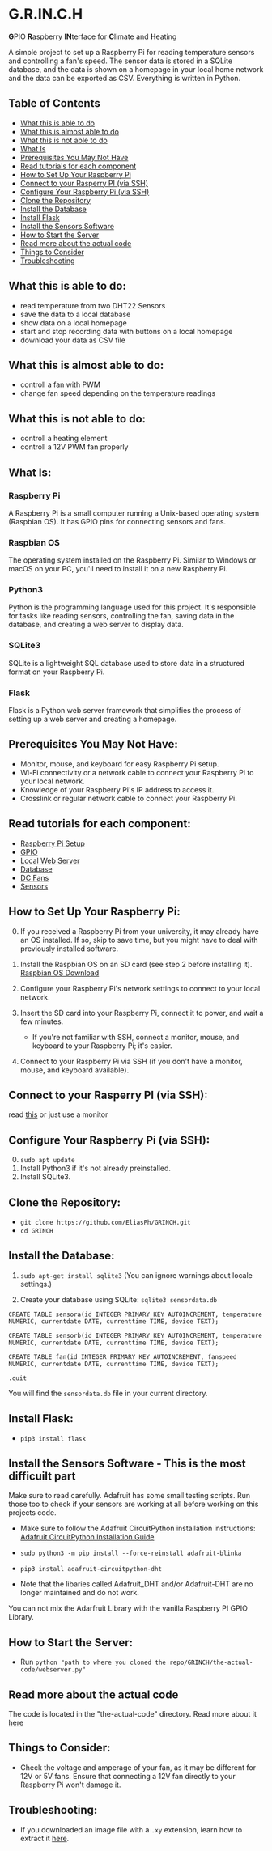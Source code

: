 # G.R.IN.C.H
**G**PIO **R**aspberry **IN**terface for **C**limate and **H**eating

A simple project to set up a Raspberry Pi for reading temperature sensors and controlling a fan's speed. The sensor data is stored in a SQLite database, and the data is shown on a homepage in your local home network and the data can be exported as CSV. Everything is written in Python.



## Table of Contents
- [What this is able to do](#what-this-is-able-to-do)
- [What this is almost able to do](#what-this-is-almost-able-to-do)
- [What this is not able to do](#what-this-is-not-able-to-do)
- [What Is](#what-is)
- [Prerequisites You May Not Have](#prerequisites-you-may-not-have)
- [Read tutorials for each component](#read-tutorials-for-each-component)
- [How to Set Up Your Raspberry Pi](#how-to-set-up-your-raspberry-pi)
- [Connect to your Rasperry PI (via SSH)](#-connect-to-your-raspberry-pi-via-ssh)
- [Configure Your Raspberry Pi (via SSH)](#configure-your-raspberry-pi-via-ssh)
- [Clone the Repository](#clone-the-repository)
- [Install the Database](#install-the-database)
- [Install Flask](#install-flask)
- [Install the Sensors Software](#install-the-sensors-software)
- [How to Start the Server](#how-to-start-the-server)
- [Read more about the actual code](#read-more-about-the-actual-code)
- [Things to Consider](#things-to-consider)
- [Troubleshooting](#troubleshooting)

## What this is able to do:
- read temperature from two DHT22 Sensors
- save the data to a local database
- show data on a local homepage
- start and stop recording data with buttons on a local homepage
- download your data as CSV file

## What this is almost able to do:
- controll a fan with PWM
- change fan speed depending on the temperature readings

## What this is not able to do:
- controll a heating element 
- controll a 12V PWM fan properly






## What Is:

### Raspberry Pi
A Raspberry Pi is a small computer running a Unix-based operating system (Raspbian OS). It has GPIO pins for connecting sensors and fans.

### Raspbian OS
The operating system installed on the Raspberry Pi. Similar to Windows or macOS on your PC, you'll need to install it on a new Raspberry Pi.

### Python3
Python is the programming language used for this project. It's responsible for tasks like reading sensors, controlling the fan, saving data in the database, and creating a web server to display data.

### SQLite3
SQLite is a lightweight SQL database used to store data in a structured format on your Raspberry Pi.

### Flask
Flask is a Python web server framework that simplifies the process of setting up a web server and creating a homepage.

## Prerequisites You May Not Have:
- Monitor, mouse, and keyboard for easy Raspberry Pi setup.
- Wi-Fi connectivity or a network cable to connect your Raspberry Pi to your local network.
- Knowledge of your Raspberry Pi's IP address to access it.
- Crosslink or regular network cable to connect your Raspberry Pi.

## Read tutorials for each component:
   - [Raspberry Pi Setup](https://www.tomshardware.com/reviews/raspberry-pi-headless-setup-how-to,6028.html)
   - [GPIO](https://towardsdatascience.com/python-webserver-with-flask-and-raspberry-pi-398423cc6f5d)
   - [Local Web Server](https://projects.raspberrypi.org/en/projects/python-web-server-with-flask/1)
   - [Database](https://www.pythonforthelab.com/blog/storing-data-with-sqlite/)
   - [DC Fans](https://www.digikey.com/en/maker/tutorials/2019/how-to-control-a-dc-fan-using-the-raspberry-pi)
   - [Sensors](https://tutorials-raspberrypi.de/raspberry-pi-luftfeuchtigkeit-temperatur-messen-dht11-dht22/)

## How to Set Up Your Raspberry Pi:
0. If you received a Raspberry Pi from your university, it may already have an OS installed. If so, skip to save time, but you might have to deal with previously installed software.

1. Install the Raspbian OS on an SD card (see step 2 before installing it). [Raspbian OS Download](https://www.raspberrypi.com/software/)

2. Configure your Raspberry Pi's network settings to connect to your local network.

3. Insert the SD card into your Raspberry Pi, connect it to power, and wait a few minutes.

   - If you're not familiar with SSH, connect a monitor, mouse, and keyboard to your Raspberry Pi; it's easier.

4. Connect to your Raspberry Pi via SSH (if you don't have a monitor, mouse, and keyboard available).

## Connect to your Rasperry PI (via SSH):
read [this](how-to-ssh.md) or just use a monitor


## Configure Your Raspberry Pi (via SSH):
0. `sudo apt update`
1. Install Python3 if it's not already preinstalled.
2. Install SQLite3.

## Clone the Repository:
- `git clone https://github.com/EliasPh/GRINCH.git`
- `cd GRINCH`

## Install the Database:
1. `sudo apt-get install sqlite3`
   (You can ignore warnings about locale settings.)

2. Create your database using SQLite:
`sqlite3 sensordata.db`

`CREATE TABLE sensora(id INTEGER PRIMARY KEY AUTOINCREMENT, temperature NUMERIC, currentdate DATE, currenttime TIME, device TEXT);`

`CREATE TABLE sensorb(id INTEGER PRIMARY KEY AUTOINCREMENT, temperature NUMERIC, currentdate DATE, currenttime TIME, device TEXT);`

`CREATE TABLE fan(id INTEGER PRIMARY KEY AUTOINCREMENT, fanspeed NUMERIC, currentdate DATE, currenttime TIME, device TEXT);`

`.quit`

You will find the `sensordata.db` file in your current directory.

## Install Flask:
- `pip3 install flask`

## Install the Sensors Software - This is the most difficuilt part
Make sure to read carefully. Adafruit has some small testing scripts. Run those too to check if your sensors are working at all before working on this projects code.

- Make sure to follow the Adafruit CircuitPython installation instructions: [Adafruit CircuitPython Installation Guide](https://learn.adafruit.com/circuitpython-on-raspberrypi-linux/installing-circuitpython-on-raspberry-pi)

- `sudo python3 -m pip install --force-reinstall adafruit-blinka`
- `pip3 install adafruit-circuitpython-dht`
- Note that the libaries called Adafruit_DHT and/or Adafruit-DHT are no longer maintained and do not work.

You can not mix the Adarfruit Library with the vanilla Raspberry PI GPIO Library. 

## How to Start the Server:
- Run `python "path to where you cloned the repo/GRINCH/the-actual-code/webserver.py"`

## Read more about the actual code
The code is located in the "the-actual-code" directory. 
Read more about it [here](the-actual-code/the-actual-code.md)

## Things to Consider:
- Check the voltage and amperage of your fan, as it may be different for 12V or 5V fans. Ensure that connecting a 12V fan directly to your Raspberry Pi won't damage it.



## Troubleshooting:
- If you downloaded an image file with a `.xy` extension, learn how to extract it [here](https://www.cyberciti.biz/faq/how-to-extract-tar-xz-files-in-linux-and-unzip-all-files/).
